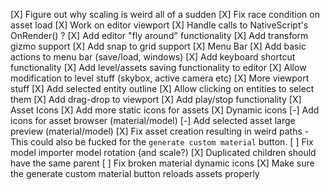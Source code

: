 [X] Figure out why scaling is weird all of a sudden
    [X] Fix race condition on asset load
[X] Work on editor viewport
    [X] Handle calls to NativeScript's OnRender() ? 
    [X] Add editor "fly around" functionality
    [X] Add transform gizmo support
    [X] Add snap to grid support
[X] Menu Bar
    [X] Add basic actions to menu bar (save/load, windows)
    [X] Add keyboard shortcut functionality
[X] Add level/assets saving functionality to editor
[X] Allow modification to level stuff (skybox, active camera etc)
[X] More viewport stuff
    [X] Add selected entity outline
    [X] Allow clicking on entities to select them
    [X] Add drag-drop to viewport
[X] Add play/stop functionality
[X] Asset Icons
    [X] Add more static icons for assets
    [X] Dynamic icons
        [-] Add icons for asset browser (material/model)
        [-] Add selected asset large preview (material/model)
[X] Fix asset creation resulting in weird paths
    - This could also be fucked for the `generate custom material` button.
[ ] Fix model importer model rotation (and scale?)
[X] Duplicated children should have the same parent
[ ] Fix broken material dynamic icons
[X] Make sure the generate custom material button reloads assets properly